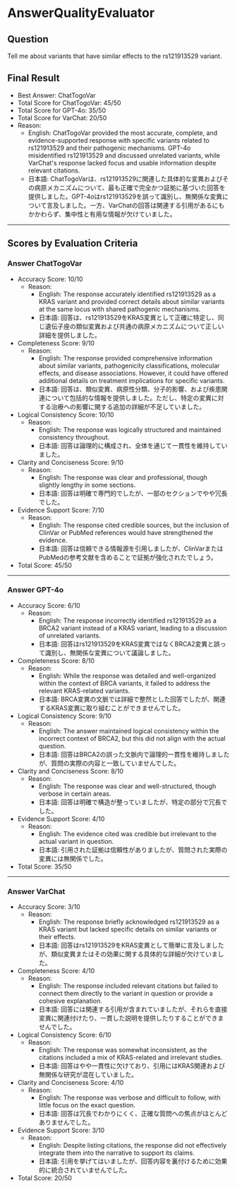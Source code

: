 # AnswerQualityEvaluator

## Question

Tell me about variants that have similar effects to the rs121913529 variant.

## Final Result

- Best Answer: ChatTogoVar
- Total Score for ChatTogoVar: 45/50
- Total Score for GPT-4o: 35/50
- Total Score for VarChat: 20/50
- Reason:
  - English: ChatTogoVar provided the most accurate, complete, and evidence-supported response with specific variants related to rs121913529 and their pathogenic mechanisms. GPT-4o misidentified rs121913529 and discussed unrelated variants, while VarChat's response lacked focus and usable information despite relevant citations.
  - 日本語: ChatTogoVarは、rs121913529に関連した具体的な変異およびその病原メカニズムについて、最も正確で完全かつ証拠に基づいた回答を提供しました。GPT-4oはrs121913529を誤って識別し、無関係な変異について言及しました。一方、VarChatの回答は関連する引用があるにもかかわらず、集中性と有用な情報が欠けていました。

---

## Scores by Evaluation Criteria

### Answer ChatTogoVar
- Accuracy Score: 10/10
  - Reason: 
    - English: The response accurately identified rs121913529 as a KRAS variant and provided correct details about similar variants at the same locus with shared pathogenic mechanisms.
    - 日本語: 回答は、rs121913529をKRAS変異として正確に特定し、同じ遺伝子座の類似変異および共通の病原メカニズムについて正しい詳細を提供しました。
- Completeness Score: 9/10
  - Reason: 
    - English: The response provided comprehensive information about similar variants, pathogenicity classifications, molecular effects, and disease associations. However, it could have offered additional details on treatment implications for specific variants.
    - 日本語: 回答は、類似変異、病原性分類、分子的影響、および疾患関連について包括的な情報を提供しました。ただし、特定の変異に対する治療への影響に関する追加の詳細が不足していました。
- Logical Consistency Score: 10/10
  - Reason: 
    - English: The response was logically structured and maintained consistency throughout.
    - 日本語: 回答は論理的に構成され、全体を通じて一貫性を維持していました。
- Clarity and Conciseness Score: 9/10
  - Reason: 
    - English: The response was clear and professional, though slightly lengthy in some sections.
    - 日本語: 回答は明確で専門的でしたが、一部のセクションでやや冗長でした。
- Evidence Support Score: 7/10
  - Reason: 
    - English: The response cited credible sources, but the inclusion of ClinVar or PubMed references would have strengthened the evidence.
    - 日本語: 回答は信頼できる情報源を引用しましたが、ClinVarまたはPubMedの参考文献を含めることで証拠が強化されたでしょう。
- Total Score: 45/50

---

### Answer GPT-4o
- Accuracy Score: 6/10
  - Reason: 
    - English: The response incorrectly identified rs121913529 as a BRCA2 variant instead of a KRAS variant, leading to a discussion of unrelated variants.
    - 日本語: 回答はrs121913529をKRAS変異ではなくBRCA2変異と誤って識別し、無関係な変異について議論しました。
- Completeness Score: 8/10
  - Reason: 
    - English: While the response was detailed and well-organized within the context of BRCA variants, it failed to address the relevant KRAS-related variants.
    - 日本語: BRCA変異の文脈では詳細で整然とした回答でしたが、関連するKRAS変異に取り組むことができませんでした。
- Logical Consistency Score: 9/10
  - Reason: 
    - English: The answer maintained logical consistency within the incorrect context of BRCA2, but this did not align with the actual question.
    - 日本語: 回答はBRCA2の誤った文脈内で論理的一貫性を維持しましたが、質問の実際の内容と一致していませんでした。
- Clarity and Conciseness Score: 8/10
  - Reason: 
    - English: The response was clear and well-structured, though verbose in certain areas.
    - 日本語: 回答は明確で構造が整っていましたが、特定の部分で冗長でした。
- Evidence Support Score: 4/10
  - Reason: 
    - English: The evidence cited was credible but irrelevant to the actual variant in question.
    - 日本語: 引用された証拠は信頼性がありましたが、質問された実際の変異には無関係でした。
- Total Score: 35/50

---

### Answer VarChat
- Accuracy Score: 3/10
  - Reason: 
    - English: The response briefly acknowledged rs121913529 as a KRAS variant but lacked specific details on similar variants or their effects.
    - 日本語: 回答はrs121913529をKRAS変異として簡単に言及しましたが、類似変異またはその効果に関する具体的な詳細が欠けていました。
- Completeness Score: 4/10
  - Reason: 
    - English: The response included relevant citations but failed to connect them directly to the variant in question or provide a cohesive explanation.
    - 日本語: 回答には関連する引用が含まれていましたが、それらを直接変異に関連付けたり、一貫した説明を提供したりすることができませんでした。
- Logical Consistency Score: 6/10
  - Reason: 
    - English: The response was somewhat inconsistent, as the citations included a mix of KRAS-related and irrelevant studies.
    - 日本語: 回答はやや一貫性に欠けており、引用にはKRAS関連および無関係な研究が混在していました。
- Clarity and Conciseness Score: 4/10
  - Reason: 
    - English: The response was verbose and difficult to follow, with little focus on the exact question.
    - 日本語: 回答は冗長でわかりにくく、正確な質問への焦点がほとんどありませんでした。
- Evidence Support Score: 3/10
  - Reason: 
    - English: Despite listing citations, the response did not effectively integrate them into the narrative to support its claims.
    - 日本語: 引用を挙げてはいましたが、回答内容を裏付けるために効果的に統合されていませんでした。
- Total Score: 20/50